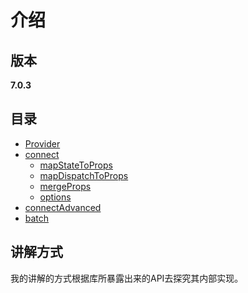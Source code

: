 # 介绍
## 版本 
**7.0.3**
## 目录
- [Provider](./provider.md)
- [connect](./connect.md)
  - [mapStateToProps](./mapStateToProps.md)
  - [mapDispatchToProps](./mapDispatchToProps.md)
  - [mergeProps](./mergeProps.md)
  - [options](./connectOptions.md)
- [connectAdvanced](./connectAdvanced.md)
- [batch](./batch.md)
## 讲解方式
我的讲解的方式根据库所暴露出来的API去探究其内部实现。

